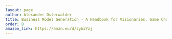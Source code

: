 ```yaml
---
layout: page
author: Alexander Osterwalder
title: Business Model Generation - A Handbook for Visionaries, Game Changers, and Challengers
order: 8
amazon_link: https://amzn.eu/d/3ybzYzj
---
```


